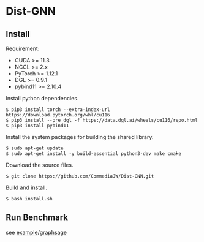 # Dist-GNN

## Install

Requirement:
* CUDA >= 11.3
* NCCL >= 2.x
* PyTorch >= 1.12.1
* DGL >= 0.9.1
* pybind11 >= 2.10.4

Install python dependencies.
```shell
$ pip3 install torch --extra-index-url https://download.pytorch.org/whl/cu116
$ pip3 install --pre dgl -f https://data.dgl.ai/wheels/cu116/repo.html
$ pip3 install pybind11
```

Install the system packages for building the shared library.
```shell
$ sudo apt-get update
$ sudo apt-get install -y build-essential python3-dev make cmake
```

Download the source files.
```shell
$ git clone https://github.com/CommediaJW/Dist-GNN.git
```

Build and install.

```shell
$ bash install.sh
```

## Run Benchmark

see [example/graphsage](./example/graphsage/README.md)
